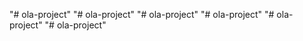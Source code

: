 "# ola-project" 
"# ola-project" 
"# ola-project" 
"# ola-project" 
"# ola-project" 
"# ola-project" 
